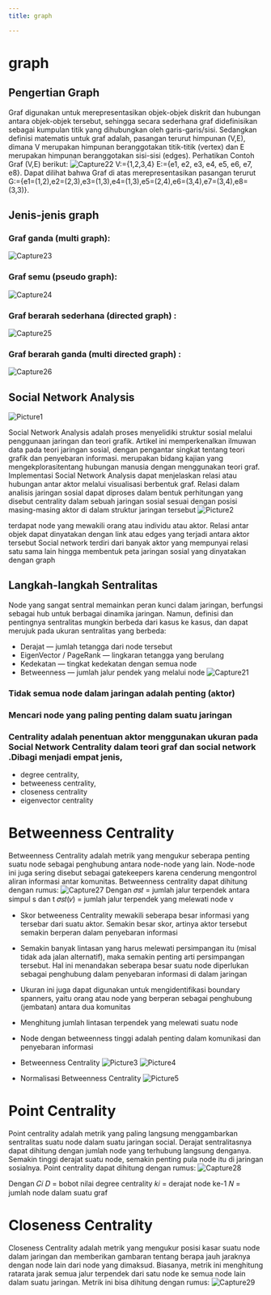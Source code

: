 ```yaml
---
title: graph

---
```


# graph

## Pengertian Graph
Graf digunakan untuk merepresentasikan objek-objek diskrit dan hubungan antara objek-objek tersebut, sehingga secara sederhana graf didefinisikan sebagai kumpulan titik yang dihubungkan oleh garis-garis/sisi.
Sedangkan definisi matematis untuk graf adalah, pasangan terurut himpunan (V,E), dimana V merupakan himpunan beranggotakan titik-titik (vertex) dan E merupakan himpunan beranggotakan sisi-sisi (edges).
Perhatikan Contoh Graf (V,E) berikut:
    ![Capture22](https://hackmd.io/_uploads/BkUDg42fyg.png)
V:={1,2,3,4}
E:={e1, e2, e3, e4, e5, e6, e7, e8}. Dapat dilihat bahwa Graf di atas merepresentasikan pasangan terurut G:={e1=(1,2),e2=(2,3),e3=(1,3),e4=(1,3),e5=(2,4),e6=(3,4),e7=(3,4),e8=(3,3)}.

## Jenis-jenis graph
### Graf ganda (multi graph):
![Capture23](https://hackmd.io/_uploads/rJpWNNhzyg.png)


### Graf semu (pseudo graph):
![Capture24](https://hackmd.io/_uploads/Bk99X42Mye.png)

### Graf berarah sederhana (directed graph) :
![Capture25](https://hackmd.io/_uploads/HJuimV3GJx.png)

### Graf berarah ganda (multi directed graph) :
![Capture26](https://hackmd.io/_uploads/rJYa7V3Myl.png)


## Social Network Analysis
![Picture1](https://hackmd.io/_uploads/HJQv_IdM1e.png)

Social Network Analysis adalah proses menyelidiki struktur sosial melalui penggunaan jaringan dan teori grafik. Artikel ini memperkenalkan ilmuwan data pada teori jaringan sosial, dengan pengantar singkat tentang teori grafik dan penyebaran informasi. merupakan bidang kajian yang mengekplorasitentang hubungan manusia dengan menggunakan teori graf. Implementasi Social Network Analysis dapat menjelaskan relasi atau hubungan antar aktor melalui visualisasi berbentuk graf. Relasi dalam analisis jaringan sosial dapat diproses dalam bentuk perhitungan yang disebut centrality dalam sebuah jaringan sosial sesuai dengan posisi masing-masing aktor di dalam struktur jaringan tersebut
![Picture2](https://hackmd.io/_uploads/r1NdOUdfke.png)

terdapat node yang mewakili 
orang atau individu atau aktor. 
Relasi  antar objek  dapat dinyatakan dengan link 
atau edges yang terjadi antara aktor tersebut 
Social network terdiri dari banyak aktor 
yang mempunyai relasi satu sama lain hingga
membentuk peta jaringan sosial yang dinyatakan dengan 
graph

## Langkah-langkah Sentralitas
Node yang sangat sentral memainkan peran kunci dalam jaringan, berfungsi sebagai hub untuk berbagai dinamika jaringan. Namun, definisi dan pentingnya sentralitas mungkin berbeda dari kasus ke kasus, dan dapat merujuk pada ukuran sentralitas yang berbeda:

- Derajat — jumlah tetangga dari node tersebut
- EigenVector / PageRank — lingkaran tetangga yang berulang
- Kedekatan — tingkat kedekatan dengan semua node
- Betweenness — jumlah jalur pendek yang melalui node
    ![Capture21](https://hackmd.io/_uploads/S11ipQnzyx.png)


### Tidak semua node dalam jaringan adalah penting  (aktor)
### Mencari node yang paling penting dalam suatu jaringan
### Centrality adalah penentuan aktor menggunakan ukuran pada Social Network Centrality dalam teori graf dan social network .Dibagi menjadi empat jenis, 
- degree centrality, 
- betweeness centrality, 
- closeness centrality 
- eigenvector centrality

# Betweenness Centrality
Betweenness Centrality adalah metrik yang mengukur
seberapa penting suatu node sebagai penghubung antara
node-node yang lain. Node-node ini juga sering disebut
sebagai gatekeepers karena cenderung mengontrol aliran
informasi antar komunitas. Betweenness centrality dapat
dihitung dengan rumus:
        ![Capture27](https://hackmd.io/_uploads/By0SUN2fyg.png)
Dengan
𝜎𝑠𝑡 = jumlah jalur terpendek antara simpul s dan t
𝜎𝑠𝑡(𝑣) = jumlah jalur terpendek yang melewati node v

- Skor betweeness Centrality mewakili seberapa besar informasi yang tersebar dari suatu aktor. Semakin besar skor, artinya aktor tersebut semakin berperan dalam penyebaran informasi 

- Semakin banyak lintasan yang harus melewati persimpangan itu (misal tidak ada jalan alternatif), maka semakin penting arti persimpangan tersebut. Hal ini menandakan seberapa besar suatu node diperlukan sebagai penghubung dalam penyebaran informasi di dalam jaringan

- Ukuran ini juga dapat digunakan untuk mengidentifikasi boundary spanners, yaitu orang atau node yang berperan sebagai penghubung (jembatan) antara dua komunitas

- Menghitung jumlah lintasan terpendek yang melewati suatu node
- Node dengan  betweenness  tinggi  adalah  penting dalam komunikasi dan penyebaran informasi
- Betweenness Centrality
    ![Picture3](https://hackmd.io/_uploads/ByUBhUdfJx.png)
    ![Picture4](https://hackmd.io/_uploads/Sy4U28_zJg.png)

- Normalisasi Betweenness Centrality
    ![Picture5](https://hackmd.io/_uploads/SJrFhU_fkx.png)

# Point Centrality

Point centrality adalah metrik yang paling langsung
menggambarkan sentralitas suatu node dalam suatu jaringan
social. Derajat sentralitasnya dapat dihitung dengan jumlah
node yang terhubung langsung denganya. Semakin tinggi
derajat suatu node, semakin penting pula node itu di jaringan
sosialnya. Point centrality dapat dihitung dengan rumus:
    ![Capture28](https://hackmd.io/_uploads/H1dL_Nhfke.png)

Dengan
𝐶𝑖
𝐷 = bobot nilai degree centrality
𝑘𝑖 = derajat node ke-1
𝑁 = jumlah node dalam suatu graf

# Closeness Centrality

Closeness Centrality adalah metrik yang mengukur
posisi kasar suatu node dalam jaringan dan memberikan
gambaran tentang berapa jauh jaraknya dengan node lain dari
node yang dimaksud. Biasanya, metrik ini menghitung ratarata jarak semua jalur terpendek dari satu node ke semua node
lain dalam suatu jaringan. Metrik ini bisa dihitung dengan
rumus:
    ![Capture29](https://hackmd.io/_uploads/H1bbYE3Mke.png)

